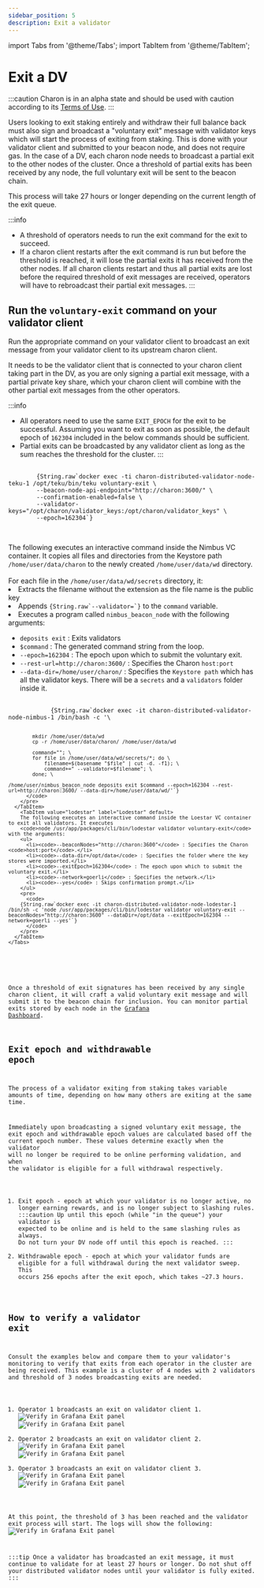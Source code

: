 ```yaml
---
sidebar_position: 5
description: Exit a validator
---
```


import Tabs from '@theme/Tabs';
import TabItem from '@theme/TabItem';

# Exit a DV

:::caution
Charon is in an alpha state and should be used with caution according to its [Terms of Use](https://obol.tech/terms.pdf).
:::

Users looking to exit staking entirely and withdraw their full balance back must also sign and broadcast a "voluntary exit" message with validator keys which will start the process of exiting from staking. This is done with your validator client and submitted to your beacon node, and does not require gas. In the case of a DV, each charon node needs to broadcast a partial exit to the other nodes of the cluster. Once a threshold of partial exits has been received by any node, the full voluntary exit will be sent to the beacon chain.

This process will take 27 hours or longer depending on the current length of the exit queue.

:::info
- A threshold of operators needs to run the exit command for the exit to succeed.
- If a charon client restarts after the exit command is run but before the threshold is reached, it will lose the partial exits it has received from the other nodes. If all charon clients restart and thus all partial exits are lost before the required threshold of exit messages are received, operators will have to rebroadcast their partial exit messages.
:::

## Run the `voluntary-exit` command on your validator client

Run the appropriate command on your validator client to broadcast an exit message from your validator client to its upstream charon client.

It needs to be the validator client that is connected to your charon client taking part in the DV, as you are only signing a partial exit message, with a partial private key share, which your charon client will combine with the other partial exit messages from the other operators. 

:::info
- All operators need to use the same `EXIT_EPOCH` for the exit to be successful. Assuming you want to exit as soon as possible, the default epoch of `162304` included in the below commands should be sufficient.
- Partial exits can be broadcasted by any validator client as long as the sum reaches the threshold for the cluster.
:::

<Tabs groupId="validator-clients">
  <TabItem value="Goerli" label="Goerli" default>
    <Tabs groupId="validator-clients">
      <TabItem value="teku" label="Teku" default>
        <pre>
          <code>
        {String.raw`docker exec -ti charon-distributed-validator-node-teku-1 /opt/teku/bin/teku voluntary-exit \
        --beacon-node-api-endpoint="http://charon:3600/" \
        --confirmation-enabled=false \
        --validator-keys="/opt/charon/validator_keys:/opt/charon/validator_keys" \
        --epoch=162304`}
          </code>
        </pre>
      </TabItem>
      <TabItem value="nimbus" label="Nimbus">
        The following executes an interactive command inside the Nimbus VC container. It copies all files and directories from the Keystore path <code>/home/user/data/charon</code> to the newly created <code>/home/user/data/wd</code> directory.
        <br/><br/>
        For each file in the <code>/home/user/data/wd/secrets</code> directory, it:
        <li>Extracts the filename without the extension as the file name is the public key</li>
        <li>Appends <code>{String.raw`--validator=<filename>`}</code> to the <code>command</code> variable.</li>
        <li>Executes a program called <code>nimbus_beacon_node</code> with the following arguments:</li>
        <ul>
          <li><code>deposits exit</code> : Exits validators</li>
          <li><code>$command</code> : The generated command string from the loop.</li>
          <li><code>--epoch=162304</code> : The epoch upon which to submit the voluntary exit.</li>
          <li><code>--rest-url=http://charon:3600/</code> : Specifies the Charon <code>host:port</code></li>
          <li><code>--data-dir=/home/user/charon/</code> : Specifies the <code>Keystore path</code> which has all the validator keys. There will be a <code>secrets</code> and a <code>validators</code> folder inside it.</li>
        </ul>
        <pre>
          <code>
            {String.raw`docker exec -it charon-distributed-validator-node-nimbus-1 /bin/bash -c '\
        
            mkdir /home/user/data/wd
            cp -r /home/user/data/charon/ /home/user/data/wd
        
            command=""; \
            for file in /home/user/data/wd/secrets/*; do \
                filename=$(basename "$file" | cut -d. -f1); \
                command+=" --validator=$filename"; \
            done; \
        
    /home/user/nimbus_beacon_node deposits exit $command --epoch=162304 --rest-url=http://charon:3600/ --data-dir=/home/user/data/wd/'`}
          </code>
        </pre>
      </TabItem>
        <TabItem value="lodestar" label="Lodestar" default>
        The following executes an interactive command inside the Loestar VC container to exit all validators. It executes 
        <code>node /usr/app/packages/cli/bin/lodestar validator voluntary-exit</code> with the arguments:
        <ul>
          <li><code>--beaconNodes="http://charon:3600"</code> : Specifies the Charon <code>host:port</code>.</li>
          <li><code>--data-dir=/opt/data</code> : Specifies the folder where the key stores were imported.</li>
          <li><code>--exitEpoch=162304</code> : The epoch upon which to submit the voluntary exit.</li>
          <li><code>--network=goerli</code> : Specifies the network.</li>
          <li><code>--yes</code> : Skips confirmation prompt.</li>
        </ul>
        <pre>
          <code>
        {String.raw`docker exec -it charon-distributed-validator-node-lodestar-1 /bin/sh -c 'node /usr/app/packages/cli/bin/lodestar validator voluntary-exit --beaconNodes="http://charon:3600" --dataDir=/opt/data --exitEpoch=162304 --network=goerli --yes'`}
          </code>
        </pre>
      </TabItem>
    </Tabs>
  </TabItem>
</Tabs>

Once a threshold of exit signatures has been received by any single charon client, it will craft a valid voluntary exit message and will submit it to the beacon chain for inclusion. You can monitor partial exits stored by each node in the [Grafana Dashboard](https://github.com/ObolNetwork/charon-distributed-validator-node).

## Exit epoch and withdrawable epoch
The process of a validator exiting from staking takes variable amounts of time, depending on how many others are exiting at the same time.

Immediately upon broadcasting a signed voluntary exit message, the exit epoch and withdrawable epoch values are calculated based off the current epoch number. These values determine exactly when the validator will no longer be required to be online performing validation, and when the validator is eligible for a full withdrawal respectively.
1. Exit epoch - epoch at which your validator is no longer active, no longer earning rewards, and is no longer subject to slashing rules.
  :::caution
  Up until this epoch (while "in the queue") your validator is expected to be online and is held to the same slashing rules as always. Do not turn your DV node off until this epoch is reached.
  :::
2. Withdrawable epoch - epoch at which your validator funds are eligible for a full withdrawal during the next validator sweep.
This occurs 256 epochs after the exit epoch, which takes ~27.3 hours.

## How to verify a validator exit

Consult the examples below and compare them to your validator's monitoring to verify that exits from each operator in the cluster are being received. This example is a cluster of 4 nodes with 2 validators and threshold of 3 nodes broadcasting exits are needed.

1. Operator 1 broadcasts an exit on validator client 1.
  ![Verify in Grafana Exit panel](/img/ExitPromQuery-01.png)
  ![Verify in Grafana Exit panel](/img/DutyExit-01.png)
2. Operator 2 broadcasts an exit on validator client 2.
  ![Verify in Grafana Exit panel](/img/ExitPromQuery-02.png)
  ![Verify in Grafana Exit panel](/img/DutyExit-02.png)
3. Operator 3 broadcasts an exit on validator client 3.
  ![Verify in Grafana Exit panel](/img/ExitPromQuery-03.png)
  ![Verify in Grafana Exit panel](/img/DutyExit-03.png)

At this point, the threshold of 3 has been reached and the validator exit process will start. The logs will show the following:
  ![Verify in Grafana Exit panel](/img/ExitLogs.png)
  
:::tip
Once a validator has broadcasted an exit message, it must continue to validate for at least 27 hours or longer. Do not shut off your distributed validator nodes until your validator is fully exited.
:::
